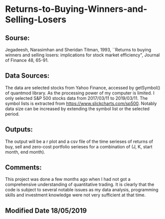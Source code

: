 # Returns-to-Buying-Winners-and-Selling-Losers

## Sourse: 
Jegadeesh, Narasimhan and Sheridan Titman, 1993, ``Returns to buying winners and selling losers: implications for stock market  efficiency", Journal of Finance 48, 65-91.
## Data Sources:
The data are selected stocks from Yahoo Finance, accessed by getSymbol() of quantmod library. As the processing power of my computer is limited. I only selected S&P 500 stocks data from 2017/03/11 to 2019/03/11. The symbol lists is extracted from https://www.slickcharts.com/sp500. Notably data size can be increased by extending the symbol list or the selected period.
## Outputs:
The output will be a r plot and a csv file of the time serieses of returns of buy, sell and zero-cost portfolio serieses for a combination of (J, K, start month, end month).
## Comments:
This project was done a few months ago when I had not got a comprehensive understanding of quantitative trading. It is clearly that the code is subject to several notable issues as my data analysis, programming skills and investment knowledge were not very sufficient at that time. 

## Modified Date 18/05/2019
